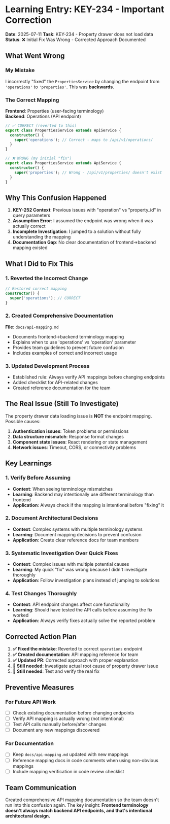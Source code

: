 # Learning Entry: KEY-234 - Important Correction

**Date**: 2025-07-11
**Task**: KEY-234 - Property drawer does not load data
**Status**: ❌ Initial Fix Was Wrong - Corrected Approach Documented

## What Went Wrong

### My Mistake
I incorrectly "fixed" the `PropertiesService` by changing the endpoint from `'operations'` to `'properties'`. This was **backwards**.

### The Correct Mapping
**Frontend**: Properties (user-facing terminology)  
**Backend**: Operations (API endpoint)

```typescript
// ✅ CORRECT (reverted to this)
export class PropertiesService extends ApiService {
  constructor() {
    super('operations'); // Correct - maps to /api/v1/operations/
  }
}

// ❌ WRONG (my initial "fix")
export class PropertiesService extends ApiService {
  constructor() {
    super('properties'); // Wrong - /api/v1/properties/ doesn't exist
  }
}
```

## Why This Confusion Happened

1. **KEY-252 Context**: Previous issues with "operation" vs "property_id" in query parameters
2. **Assumption Error**: I assumed the endpoint was wrong when it was actually correct
3. **Incomplete Investigation**: I jumped to a solution without fully understanding the mapping
4. **Documentation Gap**: No clear documentation of frontend→backend mapping existed

## What I Did to Fix This

### 1. Reverted the Incorrect Change
```typescript
// Restored correct mapping
constructor() {
  super('operations'); // CORRECT
}
```

### 2. Created Comprehensive Documentation
**File**: `docs/api-mapping.md`
- Documents frontend→backend terminology mapping
- Explains when to use 'operations' vs 'operation' parameter
- Provides team guidelines to prevent future confusion
- Includes examples of correct and incorrect usage

### 3. Updated Development Process
- Established rule: Always verify API mappings before changing endpoints
- Added checklist for API-related changes
- Created reference documentation for the team

## The Real Issue (Still To Investigate)

The property drawer data loading issue is **NOT** the endpoint mapping. Possible causes:
1. **Authentication issues**: Token problems or permissions
2. **Data structure mismatch**: Response format changes
3. **Component state issues**: React rendering or state management
4. **Network issues**: Timeout, CORS, or connectivity problems

## Key Learnings

### 1. Verify Before Assuming
- **Context**: When seeing terminology mismatches
- **Learning**: Backend may intentionally use different terminology than frontend
- **Application**: Always check if the mapping is intentional before "fixing" it

### 2. Document Architectural Decisions
- **Context**: Complex systems with multiple terminology systems  
- **Learning**: Document mapping decisions to prevent confusion
- **Application**: Create clear reference docs for team members

### 3. Systematic Investigation Over Quick Fixes
- **Context**: Complex issues with multiple potential causes
- **Learning**: My quick "fix" was wrong because I didn't investigate thoroughly
- **Application**: Follow investigation plans instead of jumping to solutions

### 4. Test Changes Thoroughly
- **Context**: API endpoint changes affect core functionality
- **Learning**: Should have tested the API calls before assuming the fix worked
- **Application**: Always verify fixes actually solve the reported problem

## Corrected Action Plan

1. **✅ Fixed the mistake**: Reverted to correct `operations` endpoint
2. **✅ Created documentation**: API mapping reference for team
3. **✅ Updated PR**: Corrected approach with proper explanation
4. **🔄 Still needed**: Investigate actual root cause of property drawer issue
5. **🔄 Still needed**: Test and verify the real fix

## Preventive Measures

### For Future API Work
- [ ] Check existing documentation before changing endpoints
- [ ] Verify API mapping is actually wrong (not intentional)
- [ ] Test API calls manually before/after changes
- [ ] Document any new mappings discovered

### For Documentation
- [ ] Keep `docs/api-mapping.md` updated with new mappings
- [ ] Reference mapping docs in code comments when using non-obvious mappings
- [ ] Include mapping verification in code review checklist

## Team Communication

Created comprehensive API mapping documentation so the team doesn't run into this confusion again. The key insight: **Frontend terminology doesn't always match backend API endpoints, and that's intentional architectural design.** 